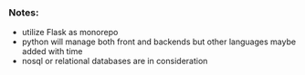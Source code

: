### Notes: 
* utilize Flask as monorepo 
* python will manage both front and backends but other languages maybe added with time 
* nosql or relational databases are in consideration 
